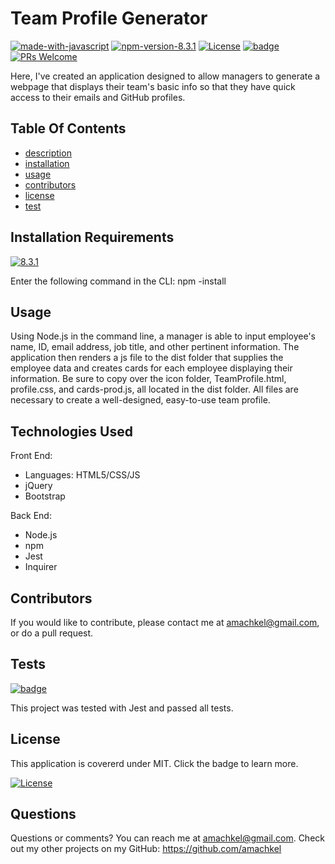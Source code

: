 # Team Profile Generator
[![made-with-javascript](https://img.shields.io/badge/Made%20with-JavaScript-blueviolet.svg)](https://www.javascript.com)  [![npm-version-8.3.1](https://img.shields.io/badge/npm%20version-8.3.1-blue)](https://img.shields.io/endpoint?url=https://www.npmjs.com/package/npm/v/8.3.1)   [![License](https://img.shields.io/badge/License-MIT-yellow.svg)](https://opensource.org/licenses/MIT)  [![badge](https://img.shields.io/badge/tests%20passing-100%25-blue)](https://img.shields.io/badge/tests%20passing-100%25-blue) [![PRs Welcome](https://img.shields.io/badge/PRs-welcome-green.svg)](http://makeapullrequest.com)

Here, I've created an application designed to allow managers to generate a webpage that displays their team's basic info so that they have quick access to their emails and GitHub profiles.
## Table Of Contents 
 - [description](#description)
 - [installation](#installation)
 - [usage](#usage)
 - [contributors](#contributors)
 - [license](#license)
 - [test](#test)

## Installation Requirements
[![8.3.1](https://img.shields.io/badge/npm%20version-8.3.1-blue)](https://img.shields.io/endpoint?url=https://www.npmjs.com/package/npm/v/8.3.1)
  
  Enter the following command in the CLI: npm -install

 ## Usage
  Using Node.js in the command line, a manager is able to input employee's name, ID, email address, job title, and other pertinent information. The application then renders a js file to the dist folder that supplies the employee data and creates cards for each employee displaying their information. Be sure to copy over the icon folder, TeamProfile.html, profile.css, and cards-prod.js, all located in the dist folder. All files are necessary to create a well-designed, easy-to-use team profile.

## Technologies Used

Front End:
* Languages: HTML5/CSS/JS
* jQuery
* Bootstrap

Back End:
* Node.js
* npm
* Jest
* Inquirer

## Contributors
 If you would like to contribute, please contact me at amachkel@gmail.com, or do a pull request.

## Tests 
[![badge](https://img.shields.io/badge/tests%20passing-100%25-blue)](https://img.shields.io/badge/tests%20passing-100%25-blue)

 This project was tested with Jest and passed all tests.

## License
 This application is covererd under MIT. Click the badge to learn more. 

 [![License](https://img.shields.io/badge/License-MIT-yellow.svg)](https://opensource.org/licenses/MIT)

## Questions
 Questions or comments? You can reach me at amachkel@gmail.com. Check out my other projects on my GitHub: https://github.com/amachkel
